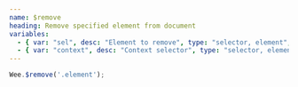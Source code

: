 ```yaml
---
name: $remove
heading: Remove specified element from document
variables:
  - { var: "sel", desc: "Element to remove", type: "selector, element", req: true }
  - { var: "context", desc: "Context selector", type: "selector, element" }
---
```


```javascript
Wee.$remove('.element');
```